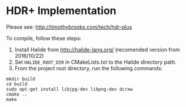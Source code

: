 # HDR+ Implementation
Please see: http://timothybrooks.com/tech/hdr-plus

To compile, follow these steps:
1. Install Halide from http://halide-lang.org/ (recomended version from 2016/10/22)
2. Set `HALIDE_ROOT_DIR` in CMakeLists.txt to the Halide directory path.
3. From the project root directory, run the following commands:
```
mkdir build
cd build
sudo apt-get install libjpg-dev libpng-dev dcraw
cmake ..
make
```
